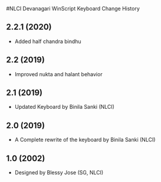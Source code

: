 #NLCI Devanagari WinScript Keyboard Change History

## 2.2.1 (2020)
* Added half chandra bindhu

## 2.2 (2019)
* Improved nukta and halant behavior 

## 2.1 (2019)
* Updated Keyboard by Binila Sanki (NLCI)

## 2.0 (2019)
* A Complete rewrite of the keyboard by Binila Sanki (NLCI)

## 1.0 (2002)
* Designed by Blessy Jose (SG, NLCI)
